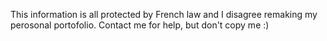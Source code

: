 This information is all protected by French law and I disagree remaking my perosonal portofolio. Contact me for help, but don't copy me :)
